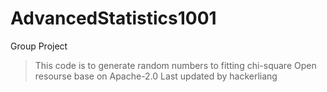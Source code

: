 # AdvancedStatistics1001
Group Project
> This code is to generate random numbers to fitting chi-square
> Open resourse base on Apache-2.0
> Last updated by hackerliang
